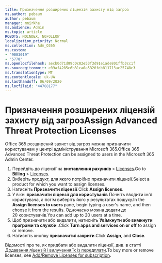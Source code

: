 ```yaml
---
title: Призначення розширених ліцензій захисту від загроз
ms.author: pebaum
author: pebaum
manager: mnirkhe
ms.audience: Admin
ms.topic: article
ROBOTS: NOINDEX, NOFOLLOW
localization_priority: Normal
ms.collection: Adm_O365
ms.custom:
- "9003019"
- "5778"
ms.openlocfilehash: aecb0d71d09c0c82e53f3d91e1ade801ffb3cc1f
ms.sourcegitcommit: e09af4285c6b81ca0a5320fdb811713ac25748c3
ms.translationtype: MT
ms.contentlocale: uk-UA
ms.lasthandoff: 06/09/2020
ms.locfileid: "44708177"
---
```

# <a name="assign-advanced-threat-protection-licenses"></a><span data-ttu-id="e0f33-102">Призначення розширених ліцензій захисту від загроз</span><span class="sxs-lookup"><span data-stu-id="e0f33-102">Assign Advanced Threat Protection Licenses</span></span>

<span data-ttu-id="e0f33-103">Office 365 розширений захист від загроз можна призначити користувачам у центрі адміністрування Microsoft 365.</span><span class="sxs-lookup"><span data-stu-id="e0f33-103">Office 365 Advanced Threat Protection can be assigned to users in the Microsoft 365 Admin Center.</span></span>

1. <span data-ttu-id="e0f33-104">Перейдіть до ліцензії на **виставлення рахунків**  >  [Licenses](https://go.microsoft.com/fwlink/p/?linkid=842264).</span><span class="sxs-lookup"><span data-stu-id="e0f33-104">Go to **Billing** > [Licenses](https://go.microsoft.com/fwlink/p/?linkid=842264).</span></span>
2. <span data-ttu-id="e0f33-105">Виберіть продукт, для якого потрібно призначити ліцензії.</span><span class="sxs-lookup"><span data-stu-id="e0f33-105">Select a product for which you want to assign licenses.</span></span>
3. <span data-ttu-id="e0f33-106">Натисніть **Призначити ліцензії**.</span><span class="sxs-lookup"><span data-stu-id="e0f33-106">Click **Assign licenses**.</span></span>
4. <span data-ttu-id="e0f33-107">У вікні **призначити ліцензії для користувачів** Почніть вводити ім'я користувача, а потім виберіть його у результатах пошуку.</span><span class="sxs-lookup"><span data-stu-id="e0f33-107">In the **Assign licenses to users**  pane, begin typing a user's name, and then choose it from the results.</span></span> <span data-ttu-id="e0f33-108">Одночасно можна додати до 20 користувачів.</span><span class="sxs-lookup"><span data-stu-id="e0f33-108">You can add up to 20 users at a time.</span></span>
5. <span data-ttu-id="e0f33-109">Щоб призначити або видалити, натисніть **Увімкнути або вимкнути програми та служби** .</span><span class="sxs-lookup"><span data-stu-id="e0f33-109">Click **Turn apps and services on or off**  to assign or remove.</span></span>
6. <span data-ttu-id="e0f33-110">Натисніть кнопку **призначити**і **закрити**.</span><span class="sxs-lookup"><span data-stu-id="e0f33-110">Click **Assign**, and  **Close**.</span></span>

<span data-ttu-id="e0f33-111">Відомості про те, як придбати або видалити ліцензії, див. в статті [Додавання ліцензій і вилучення їх із передплати](https://docs.microsoft.com/microsoft-365/commerce/licenses/buy-licenses?view=o365-worldwide#add-or-remove-licenses-for-your-business-subscription).</span><span class="sxs-lookup"><span data-stu-id="e0f33-111">To buy more or remove licenses, see [Add/Remove Licenses for subscription](https://docs.microsoft.com/microsoft-365/commerce/licenses/buy-licenses?view=o365-worldwide#add-or-remove-licenses-for-your-business-subscription).</span></span>